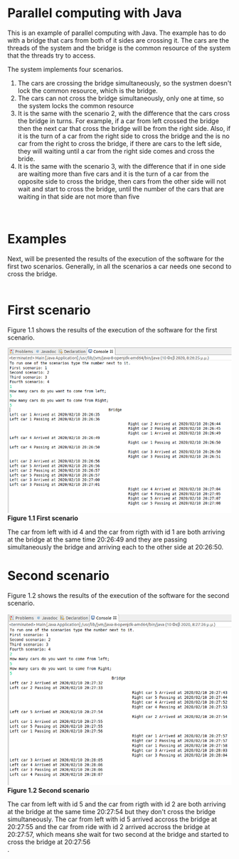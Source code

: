 # Parallel computing with Java

This is an example of parallel computing with Java. The example has to do with a bridge that cars from both of it sides are crossing it. The cars are the threads of the system and the bridge is the common resource of the system that the threads try to access. </br>

The system implements four scenarios.</br>
<ol>
  <li>The cars are crossing the bridge simultaneously, so the systmen doesn't lock the common resource, which is the bridge.</li>
  <li>The cars can not cross the bridge simultaneously, only one at time, so the system locks the common resource</li>
  <li>It is the same with the scenario 2, with the difference that the cars cross the bridge in turns. For example, if a car from left crossed the bridge then the next car that cross the bridge will be from the right side. Also, if it is the turn of a car from the right side to cross the bridge and the is no car from the right to cross the bridge, if there are cars to the left side, they will waiting until a car from the right side comes and cross the bride. 
</li>
  <li>It is the same with the scenario 3, with the difference that if in one side are waiting more than five cars and it is the turn of a car from the opposite side to cross the bridge, then cars from the other side will not wait and start to cross the bridge, until the number of the cars that are waiting in that side are not more than five</li>
</ol> </br>

# Examples

Next, will be presented the results of the execution of the software for the first two scenarios. Generally, in all the scenarios a car needs one second to cross the bridge.</br></br>


# First scenario 
Figure 1.1 shows the results of the execution of the software for the first scenario. </br>

<img src="images/1.png"></br><b>Figure 1.1 First scenario</b></br>

The car from left with id 4 and the car from rigth with id 1 are both arriving at the bridge at the same time 
20:26:49 and they are passing simultaneously the bridge and arriving each to the other side at 20:26:50.</br>

# Second scenario 
Figure 1.2 shows the results of the execution of the software for the second scenario. </br></br>
<img src="images/2.png"></br><b>Figure 1.2 Second scenario</b></br>

The car from left with id 5 and the car from rigth with id 2 are both arriving at the bridge at the same time 
20:27:54 but they don't cross the bridge simultaneously. The car from left with id 5 arrived accross the bridge at 20:27:55 and the car from ride with id 2 arrived accross the bridge at 20:27:57, which means she wait for two second at the bridge and started to cross the bridge at 20:27:56</br>.


